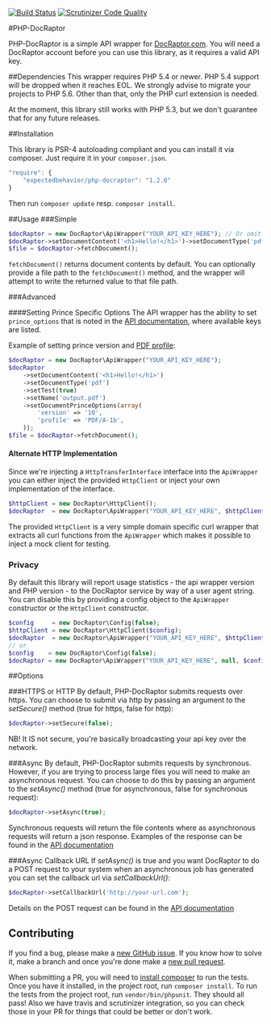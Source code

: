 [![Build Status](https://travis-ci.org/expectedbehavior/php-docraptor.svg?branch=master)](https://travis-ci.org/expectedbehavior/php-docraptor) [![Scrutinizer Code Quality](https://scrutinizer-ci.com/g/expectedbehavior/php-docraptor/badges/quality-score.png)](https://scrutinizer-ci.com/g/expectedbehavior/php-docraptor/)

#PHP-DocRaptor

PHP-DocRaptor is a simple API wrapper for [DocRaptor.com](https://docraptor.com/).
You will need a DocRaptor account before you can use this library, as it requires a valid API key.

##Dependencies
This wrapper requires PHP 5.4 or newer. PHP 5.4 support will be dropped when it reaches EOL. We strongly advise to migrate your projects to PHP 5.6. Other than that, only the PHP curl extension is needed.

At the moment, this library still works with PHP 5.3, but we don't guarantee that for any future releases.

##Installation

This library is PSR-4 autoloading compliant and you can install it via composer. Just require it in your `composer.json`.
```javascript
"require": {
    "expectedbehavior/php-docraptor": "1.2.0"
}
```

Then run `composer update` resp. `composer install`.

##Usage
###Simple

```php
$docRaptor = new DocRaptor\ApiWrapper("YOUR_API_KEY_HERE"); // Or omit the API key and pass it in via setter
$docRaptor->setDocumentContent('<h1>Hello!</h1>')->setDocumentType('pdf')->setTest(true)->setName('output.pdf');
$file = $docRaptor->fetchDocument();
```

`fetchDocument()` returns document contents by default.  You can optionally provide a file path to the `fetchDocument()` method, and the wrapper will attempt to write the returned value to that file path.

###Advanced

####Setting Prince Specific Options
The API wrapper has the ability to set `prince_options` that is noted in the [API documentation](https://docraptor.com/documentation#pdf_options), where available keys are listed.

Example of setting prince version and [PDF profile](https://en.wikipedia.org/wiki/PDF/A#PDF.2FA-1):

```php
$docRaptor = new DocRaptor\ApiWrapper("YOUR_API_KEY_HERE");
$docRaptor
    ->setDocumentContent('<h1>Hello!</h1>')
    ->setDocumentType('pdf')
    ->setTest(true)
    ->setName('output.pdf')
    ->setDocumentPrinceOptions(array(
        'version' => '10',
        'profile' => 'PDF/A-1b',
    ));
$file = $docRaptor->fetchDocument();
```

#### Alternate HTTP Implementation
Since we're injecting a `HttpTransferInterface` interface into the `ApiWrapper` you can either inject the provided `HttpClient` or inject your own implementation of the interface.

```php
$httpClient = new DocRaptor\HttpClient();
$docRaptor  = new DocRaptor\ApiWrapper("YOUR_API_KEY_HERE", $httpClient);
```

The provided `HttpClient` is a very simple domain specific curl wrapper that extracts all curl functions from the `ApiWrapper` which makes it possible to inject a mock client for testing.

### Privacy

By default this library will report usage statistics - the api wrapper version and PHP version - to the DocRaptor service by way of a user agent string. You can disable this by providing a config object to the `ApiWrapper` constructor or the `HttpClient` constructor.

```php
$config     = new DocRaptor\Config(false);
$httpClient = new DocRaptor\HttpClient($config);
$docRaptor  = new DocRaptor\ApiWrapper("YOUR_API_KEY_HERE", $httpClient, $config);
// or
$config    = new DocRaptor\Config(false);
$docRaptor = new DocRaptor\ApiWrapper("YOUR_API_KEY_HERE", null, $config); // will use HttpClient by default
```

##Options

###HTTPS or HTTP
By default, PHP-DocRaptor submits requests over https.  You can choose to submit via http by passing an argument to the *setSecure()* method (true for https, false for http):

```php
$docRaptor->setSecure(false);
```

NB! It IS not secure, you're basically broadcasting your api key over the network.

###Async
By default, PHP-DocRaptor submits requests by synchronous.  However, if you are trying to process large files you will need to make an asynchronous request.  You can choose to do this by passing an argument to the *setAsync()* method (true for asynchronous, false for synchronous request):

```php
$docRaptor->setAsync(true);
```

Synchronous requests will return the file contents where as asynchronous requests will return a json response.  Examples of the response can be found in the [API documentation](https://docraptor.com/documentation#api_async)

###Async Callback URL
If *setAsync()* is true and you want DocRaptor to do a POST request to your system when an asynchronous job has generated you can set the callback url via *setCallbackUrl()*:

```php
$docRaptor->setCallbackUrl('http://your-url.com');
```

Details on the POST request can be found in the [API documentation](https://docraptor.com/documentation#api_callback_url)

## Contributing

If you find a bug, please make a [new GitHub issue](https://github.com/expectedbehavior/php-docraptor/issues/new). If you know how to solve it, make a branch and once you're done make a [new pull request](https://github.com/expectedbehavior/php-docraptor/compare).

When submitting a PR, you will need to [install composer](https://getcomposer.org/doc/00-intro.md) to run the tests. Once you have it installed, in the project root, run `composer install`. To run the tests from the project root, run `vendor/bin/phpunit`. They should all pass! Also we have travis and scrutinizer integration, so you can check those in your PR for things that could be better or don't work.
